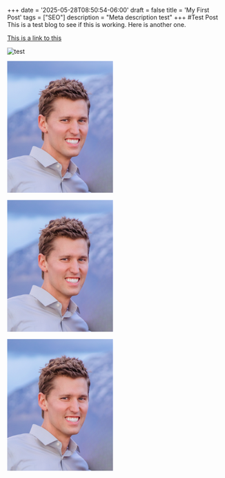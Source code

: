 +++
date = '2025-05-28T08:50:54-06:00'
draft = false
title = 'My First Post'
tags = ["SEO"]
description = "Meta description test"
+++
#Test Post
This is a test blog to see if this is working.
Here is another one.

[This is a link to this ]()

![test](/Profile.png)

![alt text](Profile.png)

![alt text](./Profile.png)

![Showing Nothing](Profile-1.png)